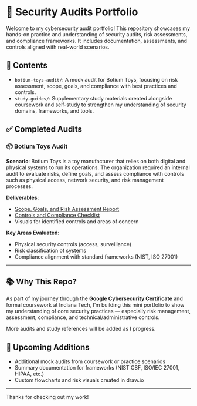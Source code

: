 # 🔐 Security Audits Portfolio

Welcome to my cybersecurity audit portfolio! This repository showcases my hands-on practice and understanding of security audits, risk assessments, and compliance frameworks. It includes documentation, assessments, and controls aligned with real-world scenarios.

## 📁 Contents

- `botium-toys-audit/`: A mock audit for Botium Toys, focusing on risk assessment, scope, goals, and compliance with best practices and controls.
- `study-guides/`: Supplementary study materials created alongside coursework and self-study to strengthen my understanding of security domains, frameworks, and tools.

## ✅ Completed Audits

### 📦 Botium Toys Audit

**Scenario**: Botium Toys is a toy manufacturer that relies on both digital and physical systems to run its operations. The organization required an internal audit to evaluate risks, define goals, and assess compliance with controls such as physical access, network security, and risk management processes.

**Deliverables**:
- [Scope, Goals, and Risk Assessment Report](./botium-toys-audit/Botium%20Toys_%20Scope,%20goals,%20and%20risk%20assessment%20report.pdf)
- [Controls and Compliance Checklist](./botium-toys-audit/Controls%20and%20compliance%20checklist.pdf)
- Visuals for identified controls and areas of concern

**Key Areas Evaluated**:
- Physical security controls (access, surveillance)
- Risk classification of systems
- Compliance alignment with standard frameworks (NIST, ISO 27001)

---

## 📚 Why This Repo?

As part of my journey through the **Google Cybersecurity Certificate** and formal coursework at Indiana Tech, I’m building this mini portfolio to show my understanding of core security practices — especially risk management, assessment, compliance, and technical/administrative controls.

More audits and study references will be added as I progress.

## 🚀 Upcoming Additions

- Additional mock audits from coursework or practice scenarios
- Summary documentation for frameworks (NIST CSF, ISO/IEC 27001, HIPAA, etc.)
- Custom flowcharts and risk visuals created in draw.io

---

Thanks for checking out my work!
